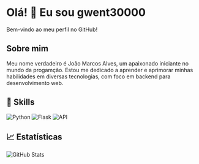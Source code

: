# Olá! 👋 Eu sou gwent30000

Bem-vindo ao meu perfil no GitHub!

## Sobre mim

Meu nome verdadeiro é João Marcos Alves, um apaixonado iniciante no mundo da progamção. Estou me dedicado a aprender e aprimorar minhas habilidades em diversas tecnologias, com foco em backend para desenvolvimento web.

## 🚀 Skills

![Python](https://img.shields.io/badge/Python-3776AB?style=for-the-badge&logo=python&logoColor=white)
![Flask](https://img.shields.io/badge/Flask-Skilled-lightgrey)
![API](https://img.shields.io/badge/API-Powered-brightgreen)

## 📈 Estatísticas

![GitHub Stats](https://github-readme-stats.vercel.app/api?username=gwent30000&show_icons=true&theme=radical)

